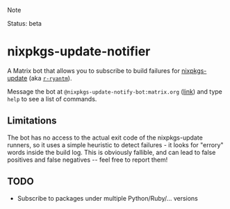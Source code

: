 > [!NOTE]
> Status: beta

# nixpkgs-update-notifier

A Matrix bot that allows you to subscribe to build failures for [nixpkgs-update](https://nix-community.github.io/nixpkgs-update/) (aka [`r-ryantm`](https://github.com/r-ryantm)).

Message the bot at `@nixpkgs-update-notify-bot:matrix.org` ([link](https://matrix.to/#/@nixpkgs-update-notify-bot:matrix.org)) and type `help` to see a list of commands.

## Limitations

The bot has no access to the actual exit code of the nixpkgs-update runners, so it uses a simple heuristic to detect failures - it looks for "errory" words inside the build log.
This is obviously fallible, and can lead to false positives and false negatives -- feel free to report them!

## TODO

- Subscribe to packages under multiple Python/Ruby/... versions
